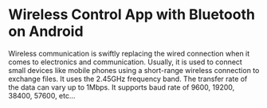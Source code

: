 # Wireless Control App with Bluetooth on Android

Wireless communication is swiftly replacing the wired connection when it comes to electronics and communication. Usually, it is used to connect small devices like mobile phones using a short-range wireless connection to exchange files. It uses the 2.45GHz frequency band. The transfer rate of the data can vary up to 1Mbps. It supports baud rate of 9600, 19200, 38400, 57600, etc... 
